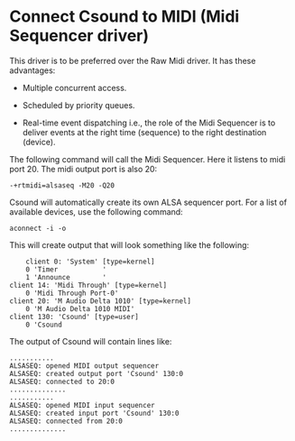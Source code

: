 Connect Csound to MIDI (Midi Sequencer driver)
================================

This driver is to be preferred over the Raw Midi driver. It has these advantages:

* Multiple concurrent access.

* Scheduled by priority queues.

* Real-time event dispatching i.e., the role of the Midi Sequencer is to deliver events at the right time (sequence) to the right destination (device).

The following command will call the Midi Sequencer. Here it listens to midi port 20. The midi output port is also 20:

~~~
-+rtmidi=alsaseq -M20 -Q20
~~~

Csound will automatically create its own ALSA sequencer port.
For a list of available devices, use the following command:

~~~
aconnect -i -o
~~~

This will create output that will look something like the following:

~~~
    client 0: 'System' [type=kernel]
    0 'Timer           '
    1 'Announce        '
client 14: 'Midi Through' [type=kernel]
    0 'Midi Through Port-0'
client 20: 'M Audio Delta 1010' [type=kernel]
    0 'M Audio Delta 1010 MIDI'
client 130: 'Csound' [type=user]
    0 'Csound
~~~

The output of Csound will contain lines like:

~~~
...........
ALSASEQ: opened MIDI output sequencer
ALSASEQ: created output port 'Csound' 130:0
ALSASEQ: connected to 20:0
..............
...........
ALSASEQ: opened MIDI input sequencer
ALSASEQ: created input port 'Csound' 130:0
ALSASEQ: connected from 20:0
..............
~~~